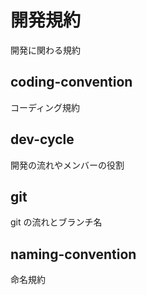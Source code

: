 # 開発規約

開発に関わる規約

## coding-convention

コーディング規約

## dev-cycle

開発の流れやメンバーの役割

## git

git の流れとブランチ名

## naming-convention

命名規約
